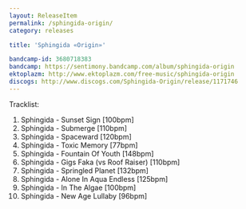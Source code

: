 ```yaml
---
layout: ReleaseItem
permalink: /sphingida-origin/
category: releases

title: 'Sphingida «Origin»'

bandcamp-id: 3680718383
bandcamp: https://sentimony.bandcamp.com/album/sphingida-origin
ektoplazm: http://www.ektoplazm.com/free-music/sphingida-origin
discogs: http://www.discogs.com/Sphingida-Origin/release/1171746
---
```


Tracklist:

01. Sphingida - Sunset Sign [100bpm]
02. Sphingida - Submerge [110bpm]
03. Sphingida - Spaceward [120bpm]
04. Sphingida - Toxic Memory [77bpm]
05. Sphingida - Fountain Of Youth [148bpm]
06. Sphingida - Gigs Faka (vs Roof Raiser) [110bpm]
07. Sphingida - Springled Planet [132bpm]
08. Sphingida - Alone In Aqua Endless [125bpm]
09. Sphingida - In The Algae [100bpm]
10. Sphingida - New Age Lullaby [96bpm]
